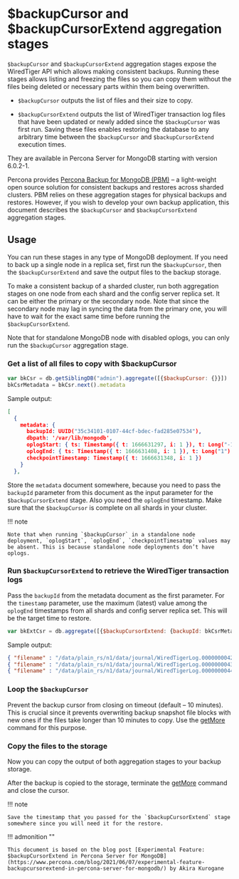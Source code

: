 # $backupCursor and $backupCursorExtend aggregation stages

`$backupCursor` and `$backupCursorExtend` aggregation stages expose the WiredTiger API which allows making consistent backups. Running these stages allows listing and freezing the files so you can copy them without the files being deleted or necessary parts within them being overwritten.


* `$backupCursor` outputs the list of files and their size to copy.

* `$backupCursorExtend` outputs the list of WiredTiger transaction log files that have been updated or newly added since the `$backupCursor` was first run. Saving these files enables restoring the database to any arbitrary time between the `$backupCursor` and `$backupCursorExtend` execution times.

They are available in Percona Server for MongoDB starting with version 6.0.2-1.

Percona provides [Percona Backup for MongoDB (PBM)](https://www.percona.com/doc/percona-backup-mongodb/index.html) – a light-weight open source solution for consistent backups and restores across sharded clusters. PBM relies on these aggregation stages for physical backups and restores. However, if you wish to develop your own backup application, this document describes the `$backupCursor` and `$backupCursorExtend` aggregation stages.

## Usage

You can run these stages in any type of MongoDB deployment. If you need to back up a single node in a replica set, first run the `$backupCursor`, then the `$backupCursorExtend` and save the output files to the backup storage.

To make a consistent backup of a sharded cluster, run both aggregation stages on one node from each shard and the config server replica set. It can be either the primary or the secondary node. Note that since the secondary node may lag in syncing the data from the primary one, you will have to wait for the exact same time before running the `$backupCursorExtend`.

Note that for standalone MongoDB node with disabled oplogs, you can only run the `$backupCursor` aggregation stage.

### Get a list of all files to copy with $backupCursor

```javascript
var bkCsr = db.getSiblingDB("admin").aggregate([{$backupCursor: {}}])
bkCsrMetadata = bkCsr.next().metadata
```

Sample output:

```{.json .no-copy}
[
  {
    metadata: {
      backupId: UUID("35c34101-0107-44cf-bdec-fad285e07534"),
      dbpath: '/var/lib/mongodb',
      oplogStart: { ts: Timestamp({ t: 1666631297, i: 1 }), t: Long("-1") },
      oplogEnd: { ts: Timestamp({ t: 1666631408, i: 1 }), t: Long("1") },
      checkpointTimestamp: Timestamp({ t: 1666631348, i: 1 })
    }
  },
```

Store the `metadata` document somewhere, because you need to pass the `backupId` parameter from this document as the input parameter for the `$backupCursorExtend` stage. Also you need the `oplogEnd` timestamp.
Make sure that the `$backupCursor` is complete on all shards in your cluster.

!!! note 

    Note that when running `$backupCursor` in a standalone node deployment, `oplogStart`, `oplogEnd`, `checkpointTimesatmp` values may be absent. This is because standalone node deployments don’t have oplogs.

### Run `$backupCursorExtend` to retrieve the WiredTiger transaction logs

Pass the `backupId` from the metadata document as the first parameter. For the `timestamp` parameter, use the maximum (latest) value among the `oplogEnd` timestamps from all shards and config server replica set. This will be the target time to restore.

```javascript
var bkExtCsr = db.aggregate([{$backupCursorExtend: {backupId: bkCsrMetadata.backupId, timestamp: new Timestamp(1666631418, 1)}}])
```

Sample output:

```{.json .no-copy}
{ "filename" : "/data/plain_rs/n1/data/journal/WiredTigerLog.0000000042" }
{ "filename" : "/data/plain_rs/n1/data/journal/WiredTigerLog.0000000043" }
{ "filename" : "/data/plain_rs/n1/data/journal/WiredTigerLog.0000000044" }
```

### Loop the `$backupCursor`

Prevent the backup cursor from closing on timeout (default – 10 minutes). This is crucial since it prevents overwriting backup snapshot file blocks with new ones if the files take longer than 10 minutes to copy.  Use the [getMore](https://www.mongodb.com/docs/v6.0/reference/command/getMore/#getmore) command for this purpose.

### Copy the files to the storage

Now you can copy the output of both aggregation stages to your backup storage.

After the backup is copied to the storage, terminate the [getMore](https://www.mongodb.com/docs/v6.0/reference/command/getMore/#getmore) command and close the cursor.

!!! note 

    Save the timestamp that you passed for the `$backupCursorExtend` stage somewhere since you will need it for the restore.

!!! admonition ""

    This document is based on the blog post [Experimental Feature: $backupCursorExtend in Percona Server for MongoDB](https://www.percona.com/blog/2021/06/07/experimental-feature-backupcursorextend-in-percona-server-for-mongodb/) by Akira Kurogane

